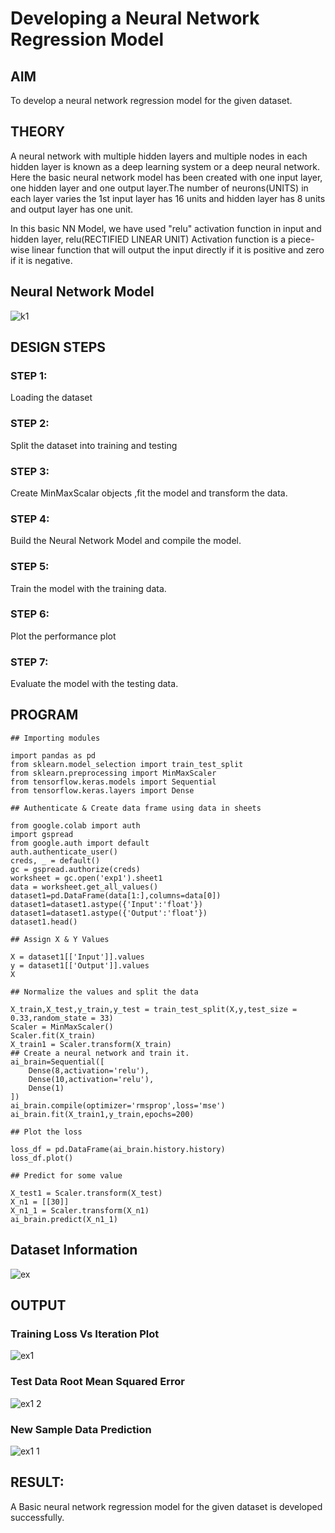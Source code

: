 # Developing a Neural Network Regression Model

## AIM

To develop a neural network regression model for the given dataset.

## THEORY

A neural network with multiple hidden layers and multiple nodes in each hidden layer is known as a deep learning system or a deep neural network. Here the basic neural network model has been created with one input layer, one hidden layer and one output layer.The number of neurons(UNITS) in each layer varies the 1st input layer has 16 units and hidden layer has 8 units and output layer has one unit.

In this basic NN Model, we have used "relu" activation function in input and hidden layer, relu(RECTIFIED LINEAR UNIT) Activation function is a piece-wise linear function that will output the input directly if it is positive and zero if it is negative.

## Neural Network Model
![k1](https://github.com/VINUTHNA-2004/basic-nn-model/assets/95067307/749dccfb-c8ae-425b-b985-ee21d4b5a456)


## DESIGN STEPS

### STEP 1:

Loading the dataset

### STEP 2:

Split the dataset into training and testing

### STEP 3:

Create MinMaxScalar objects ,fit the model and transform the data.

### STEP 4:

Build the Neural Network Model and compile the model.

### STEP 5:

Train the model with the training data.

### STEP 6:

Plot the performance plot

### STEP 7:

Evaluate the model with the testing data.

## PROGRAM

```
## Importing modules

import pandas as pd
from sklearn.model_selection import train_test_split
from sklearn.preprocessing import MinMaxScaler
from tensorflow.keras.models import Sequential
from tensorflow.keras.layers import Dense

## Authenticate & Create data frame using data in sheets

from google.colab import auth
import gspread
from google.auth import default
auth.authenticate_user()
creds, _ = default()
gc = gspread.authorize(creds)
worksheet = gc.open('exp1').sheet1
data = worksheet.get_all_values()
dataset1=pd.DataFrame(data[1:],columns=data[0])
dataset1=dataset1.astype({'Input':'float'})
dataset1=dataset1.astype({'Output':'float'})
dataset1.head()

## Assign X & Y Values

X = dataset1[['Input']].values
y = dataset1[['Output']].values
X

## Normalize the values and split the data

X_train,X_test,y_train,y_test = train_test_split(X,y,test_size = 0.33,random_state = 33)
Scaler = MinMaxScaler()
Scaler.fit(X_train)
X_train1 = Scaler.transform(X_train) 
## Create a neural network and train it.
ai_brain=Sequential([
    Dense(8,activation='relu'),
    Dense(10,activation='relu'),
    Dense(1)
])
ai_brain.compile(optimizer='rmsprop',loss='mse')
ai_brain.fit(X_train1,y_train,epochs=200)

## Plot the loss

loss_df = pd.DataFrame(ai_brain.history.history)
loss_df.plot()

## Predict for some value

X_test1 = Scaler.transform(X_test)
X_n1 = [[30]]
X_n1_1 = Scaler.transform(X_n1)
ai_brain.predict(X_n1_1)

```

## Dataset Information
![ex ](https://github.com/VINUTHNA-2004/basic-nn-model/assets/95067307/7b35d6b3-b6b5-4702-8417-54b2e4c64343)


## OUTPUT

### Training Loss Vs Iteration Plot
![ex1](https://github.com/VINUTHNA-2004/basic-nn-model/assets/95067307/51e69105-c805-49b7-8ba6-77e2a68f0a12)



### Test Data Root Mean Squared Error

![ex1 2](https://github.com/VINUTHNA-2004/basic-nn-model/assets/95067307/f6388d36-08fb-4f5f-b4c0-3555e7169727)

### New Sample Data Prediction
![ex1 1](https://github.com/VINUTHNA-2004/basic-nn-model/assets/95067307/56689ddb-31eb-456f-98be-24fc3025fffe)


## RESULT:
A Basic neural network regression model for the given dataset is developed successfully.
